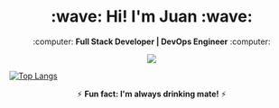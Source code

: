 <h1 align="center"><b>:wave: Hi! I'm Juan :wave:</b></h1>
<p align="center">:computer: <b>Full Stack Developer | DevOps Engineer</b> :computer:</p>

<p align="center"><img src="https://github-readme-stats.vercel.app/api?username=jpromanonet&&show_icons=true&title_color=00fa9a&icon_color=00c87b&text_color=00fa9a&bg_color=191919">

[![Top Langs](https://github-readme-stats.vercel.app/api/top-langs/?username=jpromanonet&layour=compact)](https://github.com/jpromanonet/github-readme-stats)

</p>

<p align="center">⚡ <b>Fun fact: I'm always drinking mate!</b> ⚡</p>
